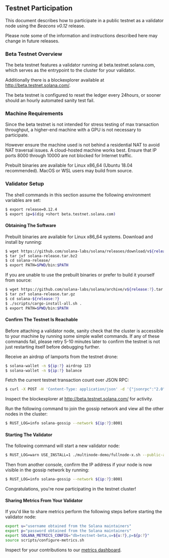 ## Testnet Participation
This document describes how to participate in a public testnet as a
validator node using the *Beacons v0.12* release.

Please note some of the information and instructions described here may change
in future releases.

### Beta Testnet Overview
The beta testnet features a validator running at beta.testnet.solana.com, which
serves as the entrypoint to the cluster for your validator.

Additionally there is a blockexplorer available at http://beta.testnet.solana.com/.

The beta testnet is configured to reset the ledger every 24hours, or sooner
should an hourly automated sanity test fail.

### Machine Requirements
Since the beta testnet is not intended for stress testing of max transaction
throughput, a higher-end machine with a GPU is not necessary to participate.

However ensure the machine used is not behind a residential NAT to avoid NAT
traversal issues.  A cloud-hosted machine works best.  Ensure that IP ports
8000 through 10000 are not blocked for Internet traffic.

Prebuilt binaries are available for Linux x86_64 (Ubuntu 18.04 recommended).
MacOS or WSL users may build from source.

### Validator Setup
The shell commands in this section assume the following environment variables are
set:
```bash
$ export release=0.12.4
$ export ip=$(dig +short beta.testnet.solana.com)
```

#### Obtaining The Software
Prebuilt binaries are available for Linux x86_64 systems.  Download and install by running:
```bash
$ wget https://github.com/solana-labs/solana/releases/download/v${release:?}/solana-release-x86_64-unknown-linux-gnu.tar.bz2 -O solana-release.tar.bz2
$ tar jxf solana-release.tar.bz2
$ cd solana-release/
$ export PATH=$PWD/bin:$PATH
```

If you are unable to use the prebuilt binaries or prefer to build it yourself from source:
```bash
$ wget https://github.com/solana-labs/solana/archive/v${release:?}.tar.gz -O solana-release.tar.gz
$ tar zxf solana-release.tar.gz
$ cd solana-${release:?}
$ ./scripts/cargo-install-all.sh .
$ export PATH=$PWD/bin:$PATH
```

#### Confirm The Testnet Is Reachable
Before attaching a validator node, sanity check that the cluster is accessible
to your machine by running some simple wallet commands.  If any of these
commands fail, please retry 5-10 minutes later to confirm the testnet is not
just restarting itself before debugging further.

Receive an airdrop of lamports from the testnet drone:
```bash
$ solana-wallet -n ${ip:?} airdrop 123
$ solana-wallet -n ${ip:?} balance
```

Fetch the current testnet transaction count over JSON RPC:
```bash
$ curl -X POST -H 'Content-Type: application/json' -d '{"jsonrpc":"2.0","id":1, "method":"getTransactionCount"}' http://beta.testnet.solana.com:8899
```

Inspect the blockexplorer at http://beta.testnet.solana.com/ for activity.

Run the following command to join the gossip network and view all the other nodes in the cluster:
```bash
$ RUST_LOG=info solana-gossip --network ${ip:?}:8001
```

#### Starting The Validator
The following command will start a new validator node:
```bash
$ RUST_LOG=warn USE_INSTALL=1 ./multinode-demo/fullnode-x.sh --public-address --poll-for-new-genesis-block ${ip:?}
```

Then from another console, confirm the IP address if your node is now visible in
the gossip network by running:
```bash
$ RUST_LOG=info solana-gossip --network ${ip:?}:8001
```

Congratulations, you're now participating in the testnet cluster!

#### Sharing Metrics From Your Validator
If you'd like to share metrics perform the following steps before starting the
validator node:
```bash
export u="username obtained from the Solana maintainers"
export p="password obtained from the Solana maintainers"
export SOLANA_METRICS_CONFIG="db=testnet-beta,u=${u:?},p=${p:?}"
source scripts/configure-metrics.sh
```
Inspect for your contributions to our [metrics dashboard](https://metrics.solana.com:3000/d/U9-26Cqmk/testnet-monitor-cloud?refresh=60s&orgId=2&var-hostid=All).
